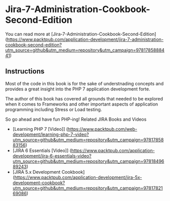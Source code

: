 # Jira-7-Administration-Cookbook-Second-Edition

You can read more at [Jira-7-Administration-Cookbook-Second-Edition]
(https://www.packtpub.com/application-development/jira-7-administration-cookbook-second-edition?utm_source=github&utm_medium=repository&utm_campaign=9781785888441)

## Instructions

Most of the code in this book is for the sake of understnading concepts 
and provides a great insight into the PHP 7 application development forte.

The author of this book has covered all grounds that needed to be explored when it comes to Frameworks
and other important aspects of application programming including Stress or Load testing.

So go ahead and have fun PHP-ing! 
Related JIRA Books and Videos

* [Learning PHP 7 [Video]] (https://www.packtpub.com/web-development/learning-php-7-video?utm_source=github&utm_medium=repository&utm_campaign=9781785883156)
* [JIRA 6 Essentials [Video]] (https://www.packtpub.com/application-development/jira-6-essentials-video?utm_source=github&utm_medium=repository&utm_campaign=9781849689243)
* [JIRA 5.x Development Cookbook] (https://www.packtpub.com/application-development/jira-5x-development-cookbook?utm_source=github&utm_medium=repository&utm_campaign=9781782169086)
